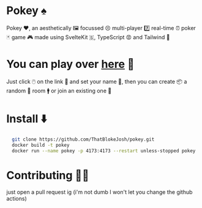 # Pokey ♠️

Pokey ♥️, an aesthetically 🖼️ focussed 😣 multi-player 7️⃣ real-time ⏰ poker 🃏 game 🎮 made using SvelteKit 🇸, TypeScript 😡 and Tailwind 🍃

# You can play over [here](https://pokey.remington.boo) 🎲

Just click 🖱️ on the link 🔗 and set your name 🎫, then you can create 📦 a random 🍄 room 🚹 or join an existing one 🚀

# Install ⬇️
```bash
  git clone https://github.com/ThatBlokeJosh/pokey.git
  docker build -t pokey
  docker run --name pokey -p 4173:4173 --restart unless-stopped pokey
```

# Contributing 🕴🏻

just open a pull request ig (i'm not dumb I won't let you change the github actions)
